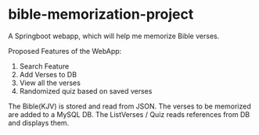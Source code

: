 # bible-memorization-project

A Springboot webapp, which will help me memorize Bible verses.

Proposed Features of the WebApp:
1. Search Feature
2. Add Verses to DB
3. View all the verses
4. Randomized quiz based on saved verses

The Bible(KJV) is stored and read from JSON. The verses to be memorized are added to a MySQL DB. The ListVerses / Quiz reads references from DB and displays them.


